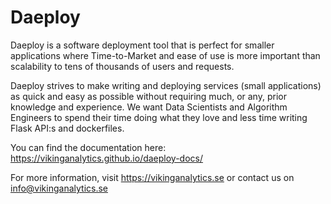 # Daeploy

Daeploy is a software deployment tool that is perfect for smaller applications where Time-to-Market and ease of use is more important than scalability to tens of thousands of users and requests.

Daeploy strives to make writing and deploying services (small applications) as quick and easy as possible without requiring much, or any, prior knowledge and experience. We want Data Scientists and Algorithm Engineers to spend their time doing what they love and less time writing Flask API:s and dockerfiles.

You can find the documentation here: https://vikinganalytics.github.io/daeploy-docs/

For more information, visit https://vikinganalytics.se or contact us on info@vikinganalytics.se
